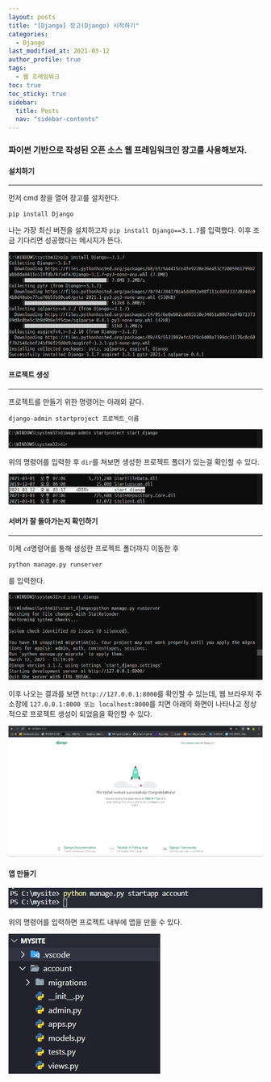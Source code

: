 ```yaml
---
layout: posts
title: "[Django] 장고(Django) 시작하기"
categories:
  - Django
last_modified_at: 2021-03-12
author_profile: true
tags:
  - 웹 프레임워크
toc: true
toc_sticky: true
sidebar:
  title: Posts
  nav: "sidebar-contents"
---
```


### 파이썬 기반으로 작성된 오픈 소스 웹 프레임워크인 장고를 사용해보자.


#### 설치하기
------
먼저 cmd 창을 열어 장고를 설치한다.

```
pip install Django
```
나는 가장 최신 버전을 설치하고자 ```pip install Django==3.1.7```를 입력했다. 이후 조금 기다리면 성공했다는 메시지가 뜬다.

![Django](/assets/image/django1.PNG)

#### 프로젝트 생성
-----

프로젝트를 만들기 위한 명령어는 아래외 같다.

```
django-admin startproject 프로젝트_이름
```

![Django](/assets/image/django2.PNG)

위의 명령어를 입력한 후 ```dir```를 쳐보면 생성한 프로젝트 폴더가 있는걸 확인할 수 있다.

![Django](/assets/image/django2-2.PNG)

#### 서버가 잘 돌아가는지 확인하기
------

이제 ```cd```명령어를 통해 생성한 프로젝트 폴더까지 이동한 후

```
python manage.py runserver
```

를 입력한다.

![Django](/assets/image/django3.PNG)

이후 나오는 결과를 보면 ```http://127.0.0.1:8000```를 확인할 수 있는데, 웹 브라우저 주소창에 ```127.0.0.1:8000 또는 localhost:8000```를 치면 아래의 화면이 나타나고 정상적으로 프로젝트 생성이 되었음을 확인할 수 있다.

![Django](/assets/image/django4.PNG)


#### 앱 만들기

![Django](/assets/image/django_app.PNG)

위의 명령어를 입력하면 프로젝트 내부에 앱을 만들 수 있다.


![Django](/assets/image/django_app2.PNG)
